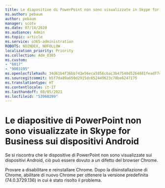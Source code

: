 ```yaml
---
title: Le diapositive di PowerPoint non sono visualizzate in Skype for Business sui dispositivi Android
ms.author: pebaum
author: pebaum
manager: scotv
ms.date: 07/14/2020
ms.audience: Admin
ms.topic: article
ms.service: o365-administration
ROBOTS: NOINDEX, NOFOLLOW
localization_priority: Priority
ms.collection: Adm_O365
ms.custom:
- "6017"
- "9003195"
ms.openlocfilehash: 34d61b4f36bb743e56eca5856cbac3b47540d5264881feadf74fe20bf88d64b8
ms.sourcegitcommit: b5f7da89a650d2915dc652449623c78be6247175
ms.translationtype: HT
ms.contentlocale: it-IT
ms.lasthandoff: 08/05/2021
ms.locfileid: "53960299"
---
```

# <a name="powerpoint-slides-not-showing-in-skype-for-business-on-android-devices"></a>Le diapositive di PowerPoint non sono visualizzate in Skype for Business sui dispositivi Android

Se si riscontra che le dispositive di PowerPoint non sono visualizzate sui dispositivi Android, ciò può essere dovuto a un difetto del browser Chrome.

Provare a disabilitare e reinstallare Chrome. Dopo la disinstallazione di Chrome, abilitare di nuovo Chrome per ottenere la versione predefinita (74.0.3729.136) in cui è stato risolto il problema.